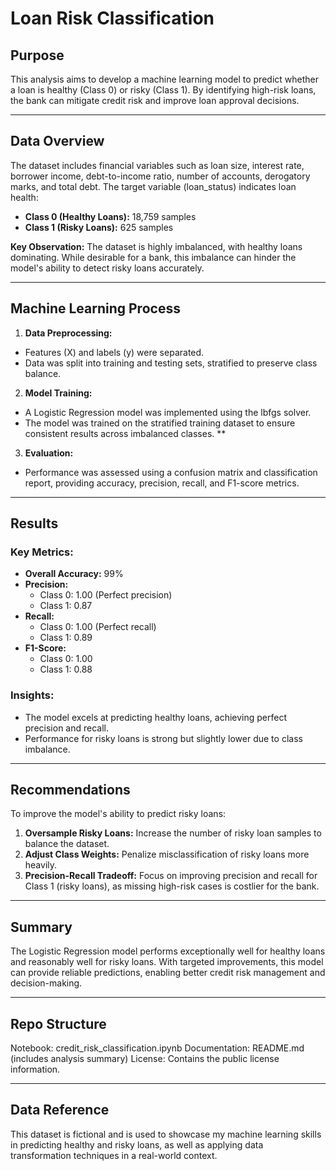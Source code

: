 # Loan Risk Classification

## Purpose
This analysis aims to develop a machine learning model to predict whether a loan is healthy (Class 0) or risky (Class 1). By identifying high-risk loans, the bank can mitigate credit risk and improve loan approval decisions.
___

## Data Overview
The dataset includes financial variables such as loan size, interest rate, borrower income, debt-to-income ratio, number of accounts, derogatory marks, and total debt. The target variable (loan_status) indicates loan health:

* **Class 0 (Healthy Loans):** 18,759 samples
* **Class 1 (Risky Loans):** 625 samples

**Key Observation:**
The dataset is highly imbalanced, with healthy loans dominating. While desirable for a bank, this imbalance can hinder the model's ability to detect risky loans accurately.
___

## Machine Learning Process
1. **Data Preprocessing:**

* Features (X) and labels (y) were separated.
* Data was split into training and testing sets, stratified to preserve class balance.

2. **Model Training:**

* A Logistic Regression model was implemented using the lbfgs solver.
* The model was trained on the stratified training dataset to ensure consistent results across imbalanced classes.
**
3. **Evaluation:**

* Performance was assessed using a confusion matrix and classification report, providing accuracy, precision, recall, and F1-score metrics.
___

## Results

### Key Metrics:
* **Overall Accuracy:** 99%
* **Precision:**
    * Class 0: 1.00 (Perfect precision)
    * Class 1: 0.87
* **Recall:**
    * Class 0: 1.00 (Perfect recall)
    * Class 1: 0.89
* **F1-Score:**
    * Class 0: 1.00
    * Class 1: 0.88

### Insights:
* The model excels at predicting healthy loans, achieving perfect precision and recall.
* Performance for risky loans is strong but slightly lower due to class imbalance.
___

## Recommendations
To improve the model's ability to predict risky loans:

1. **Oversample Risky Loans:** Increase the number of risky loan samples to balance the dataset.
2. **Adjust Class Weights:** Penalize misclassification of risky loans more heavily.
3. **Precision-Recall Tradeoff:** Focus on improving precision and recall for Class 1 (risky loans), as missing high-risk cases is costlier for the bank.

___

## Summary
The Logistic Regression model performs exceptionally well for healthy loans and reasonably well for risky loans. With targeted improvements, this model can provide reliable predictions, enabling better credit risk management and decision-making.
___

## Repo Structure
Notebook: credit_risk_classification.ipynb
Documentation: README.md (includes analysis summary)
License: Contains the public license information.
___

## Data Reference
This dataset is fictional and is used to showcase my machine learning skills in predicting healthy and risky loans, as well as applying data transformation techniques in a real-world context.